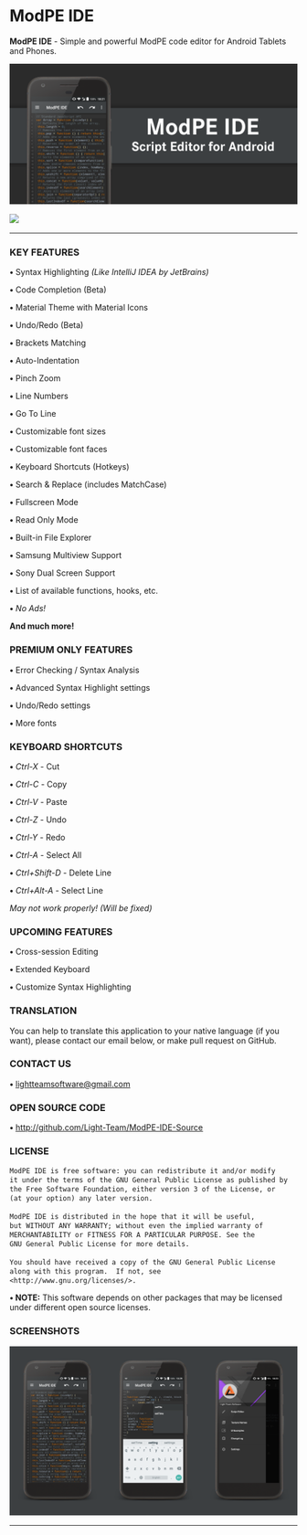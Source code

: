# ModPE IDE

<b>ModPE IDE</b> - Simple and powerful ModPE code editor for Android Tablets and Phones.

![Image](art/recommends.png)

<a href="https://play.google.com/store/apps/details?id=com.KillerBLS.modpeide">
<img src="https://play.google.com/intl/en_us/badges/images/generic/en_badge_web_generic.png" width = 250/>
</a>

----------

### KEY FEATURES
<b>•</b> Syntax Highlighting <i>(Like IntelliJ IDEA by JetBrains)</i>

<b>•</b> Code Completion (Beta)

<b>•</b> Material Theme with Material Icons

<b>•</b> Undo/Redo (Beta)

<b>•</b> Brackets Matching

<b>•</b> Auto-Indentation

<b>•</b> Pinch Zoom

<b>•</b> Line Numbers

<b>•</b> Go To Line

<b>•</b> Customizable font sizes

<b>•</b> Customizable font faces

<b>•</b> Keyboard Shortcuts (Hotkeys)

<b>•</b> Search & Replace (includes MatchCase)

<b>•</b> Fullscreen Mode

<b>•</b> Read Only Mode

<b>•</b> Built-in File Explorer

<b>•</b> Samsung Multiview Support

<b>•</b> Sony Dual Screen Support

<b>•</b> List of available functions, hooks, etc.

<b>•</b> <i>No Ads!</i>

<b>And much more!</b>

### PREMIUM ONLY FEATURES
<b>•</b> Error Checking / Syntax Analysis

<b>•</b> Advanced Syntax Highlight settings

<b>•</b> Undo/Redo settings

<b>•</b> More fonts

### KEYBOARD SHORTCUTS
<b>•</b> <i>Ctrl-X</i> - Cut

<b>•</b> <i>Ctrl-C</i> - Copy

<b>•</b> <i>Ctrl-V</i> - Paste

<b>•</b> <i>Ctrl-Z</i> - Undo

<b>•</b> <i>Ctrl-Y</i> - Redo

<b>•</b> <i>Ctrl-A</i> - Select All

<b>•</b> <i>Ctrl+Shift-D</i> - Delete Line

<b>•</b> <i>Ctrl+Alt-A</i> - Select Line

<i>May not work properly! (Will be fixed)</i>

### UPCOMING FEATURES
<b>•</b> Cross-session Editing

<b>•</b> Extended Keyboard

<b>•</b> Customize Syntax Highlighting

### TRANSLATION
You can help to translate this application to your native language (if you want), please contact our email below, or make pull request on GitHub.

### CONTACT US
<b>•</b> <u>lightteamsoftware@gmail.com</u>

### OPEN SOURCE CODE
<b>•</b> <u>http://github.com/Light-Team/ModPE-IDE-Source</u>

### LICENSE
```
ModPE IDE is free software: you can redistribute it and/or modify
it under the terms of the GNU General Public License as published by
the Free Software Foundation, either version 3 of the License, or
(at your option) any later version.

ModPE IDE is distributed in the hope that it will be useful,
but WITHOUT ANY WARRANTY; without even the implied warranty of
MERCHANTABILITY or FITNESS FOR A PARTICULAR PURPOSE. See the
GNU General Public License for more details.
 
You should have received a copy of the GNU General Public License
along with this program.  If not, see
<http://www.gnu.org/licenses/>.
```
<b>• NOTE:</b> This software depends on other packages that may be licensed under different open source licenses.

### SCREENSHOTS

![Image](art/screenshots_github.png)

----------
